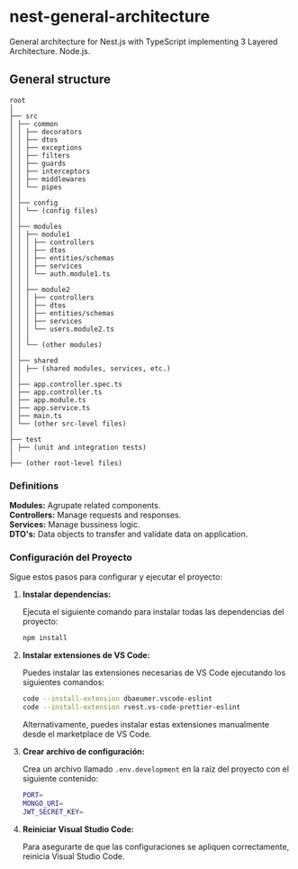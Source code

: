 # nest-general-architecture

General architecture for Nest.js with TypeScript implementing 3 Layered Architecture. Node.js.

## General structure

```
root
│
├── src
│ ├── common
│ │ ├── decorators
│ │ ├── dtos
│ │ ├── exceptions
│ │ ├── filters
│ │ ├── guards
│ │ ├── interceptors
│ │ ├── middlewares
│ │ └── pipes
│ │
│ ├── config
│ │ └── (config files)
│ │
│ ├── modules
│ │ ├── module1
│ │ │ ├── controllers
│ │ │ ├── dtos
│ │ │ ├── entities/schemas
│ │ │ ├── services
│ │ │ └── auth.module1.ts
│ │ │
│ │ ├── module2
│ │ │ ├── controllers
│ │ │ ├── dtos
│ │ │ ├── entities/schemas
│ │ │ ├── services
│ │ │ └── users.module2.ts
│ │ │
│ │ └── (other modules)
│ │
│ ├── shared
│ │ ├── (shared modules, services, etc.)
│ │
│ ├── app.controller.spec.ts
│ ├── app.controller.ts
│ ├── app.module.ts
│ ├── app.service.ts
│ ├── main.ts
│ └── (other src-level files)
│
├── test
│ ├── (unit and integration tests)
│
├── (other root-level files)
```

### Definitions
**Modules:** Agrupate related components.\
**Controllers:** Manage requests and responses.\
**Services:** Manage bussiness logic.\
**DTO's:** Data objects to transfer and validate data on application.

### Configuración del Proyecto

Sigue estos pasos para configurar y ejecutar el proyecto:

1. **Instalar dependencias:**

    Ejecuta el siguiente comando para instalar todas las dependencias del proyecto:

    ```bash
    npm install
    ```

2. **Instalar extensiones de VS Code:**

    Puedes instalar las extensiones necesarias de VS Code ejecutando los siguientes comandos:

    ```bash
    code --install-extension dbaeumer.vscode-eslint
    code --install-extension rvest.vs-code-prettier-eslint
    ```

    Alternativamente, puedes instalar estas extensiones manualmente desde el marketplace de VS Code.

3. **Crear archivo de configuración:**

    Crea un archivo llamado `.env.development` en la raíz del proyecto con el siguiente contenido:

    ```bash
    PORT=
    MONGO_URI=
    JWT_SECRET_KEY=
    ```

4. **Reiniciar Visual Studio Code:**

    Para asegurarte de que las configuraciones se apliquen correctamente, reinicia Visual Studio Code.
